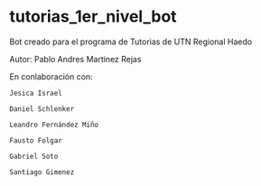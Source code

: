 # tutorias_1er_nivel_bot

Bot creado para el programa de Tutorias de UTN Regional Haedo

Autor: Pablo Andres Martinez Rejas

En conlaboración con:

    Jesica Israel

    Daniel Schlenker

    Leandro Fernández Miño

    Fausto Folgar

    Gabriel Soto
    
    Santiago Gimenez
